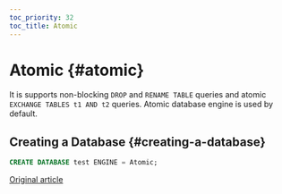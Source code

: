 ```yaml
---
toc_priority: 32
toc_title: Atomic
---
```



# Atomic {#atomic}

It is supports non-blocking `DROP` and `RENAME TABLE` queries and atomic `EXCHANGE TABLES t1 AND t2` queries. Atomic database engine is used by default.

## Creating a Database {#creating-a-database}

```sql
CREATE DATABASE test ENGINE = Atomic;
```

[Original article](https://clickhouse.com/docs/en/engines/database_engines/atomic/) <!--hide-->

